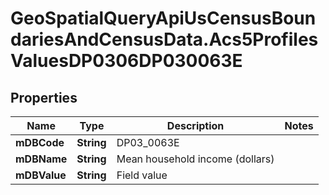 # GeoSpatialQueryApiUsCensusBoundariesAndCensusData.Acs5ProfilesValuesDP0306DP030063E

## Properties

Name | Type | Description | Notes
------------ | ------------- | ------------- | -------------
**mDBCode** | **String** | DP03_0063E | 
**mDBName** | **String** | Mean household income (dollars) | 
**mDBValue** | **String** | Field value | 


